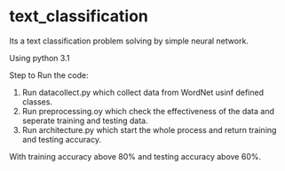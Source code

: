 # text_classification
Its a text classification problem solving by simple neural network.

Using python 3.1

Step to Run the code:
1. Run datacollect.py which collect data from WordNet usinf defined classes.
2. Run preprocessing.oy which check the effectiveness of the data and seperate training and testing data.
3. Run architecture.py which start the whole process and return training and testing accuracy.

With training accuracy above 80% and testing accuracy above 60%.
